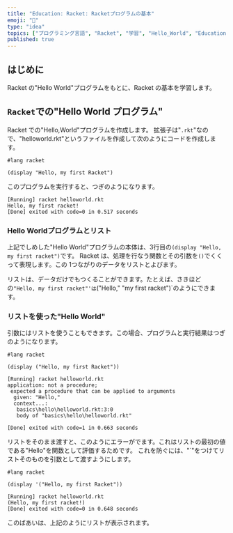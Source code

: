 ```yaml
---
title: "Education: Racket: Racketプログラムの基本"
emoji: "🎾"
type: "idea"
topics: ["プログラミング言語", "Racket", "学習", "Hello_World", "Education" ]
published: true
---
```


## はじめに

Racket の"Hello World"プログラムをもとに、Racket の基本を学習します。

## `Racket`での"Hello World プログラム"

Racket での"Hello,World"プログラムを作成します。
拡張子は"`.rkt`"なので、"helloworld.rkt"というファイルを作成して次のようにコードを作成します。

``` Racket: helloworld.rkt
#lang racket

(display "Hello, my first Racket")
```

このプログラムを実行すると、つぎのようになります。

``` VS Code : output
[Running] racket helloworld.rkt
Hello, my first racket!
[Done] exited with code=0 in 0.517 seconds

```

### Hello Worldプログラムとリスト

上記でしめした"Hello World"プログラムの本体は、3行目の`(display "Hello, my first racket")`です。
Racket は、処理を行なう関数とその引数を`()`でくくって表現します。この 1つながりのデータをリストとよびます。

リストは、データだけでもつくることができます。たとえば、さきほどの`"Hello, my first racket"'は`("Hello," "my first racket")`のようにできます。

### リストを使った"Hello World"

引数にはリストを使うこともできます。この場合、プログラムと実行結果はつぎのようになります。

``` Racket: helloworld.rkt
#lang racket

(display ("Hello, my first Racket"))
```

``` VS Code : output
[Running] racket helloworld.rkt
application: not a procedure;
 expected a procedure that can be applied to arguments
  given: "Hello,"
  context...:
   basics\hello\helloworld.rkt:3:0
   body of "basics\hello\helloworld.rkt"

[Done] exited with code=1 in 0.663 seconds

```

リストをそのまま渡すと、このようにエラーがでます。これはリストの最初の値である"Hello"を関数として評価するためです。
これを防ぐには、"`"をつけてリストそのものを引数として渡すようにします。

``` Racket: helloworld.rkt
#lang racket

(display '("Hello, my first Racket"))
```

``` VS Code : output
[Running] racket helloworld.rkt
(Hello, my first racket!)
[Done] exited with code=0 in 0.648 seconds

```

このばあいは、上記のようにリストが表示されます。
